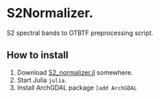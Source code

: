 # S2Normalizer.
S2 spectral bands to OTBTF preprocessing script.
## How to install
1. Download [S2_normalizer.jl](../blob/main/S2_normalizer.jl) somewhere.
2. Start Julia `julia`.
3. Install ArchGDAL package `]add ArchGDAL`
